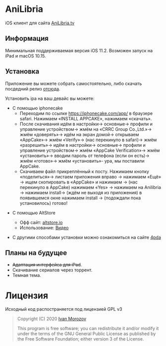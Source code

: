 # AniLibria
iOS клиент для сайта [AniLibria.tv](https://anilibria.tv/)

## Информация
Минимальная поддерживаемая версия iOS 11.2.
Возможен запуск на iPad и macOS 10.15.

## Установка
Приложение вы можете собрать самостоятельно, либо скачать посдедний релиз [отсюда](https://github.com/anilibria/anilibria-ios/releases).

Установить ipa на ваш девайс вы можете:
* С помощью iphonecake
    - Переходим по ссылке https://iphonecake.com/app/ в браузере safari. Нажимаем «INSTALL APPCAKE», нажимаем «скачать». 
    - После скачивания идём в настройки-> основные-> профили и управление устройством-> жмём на «CRRC Group Co.,Ltd.»-> жмём «доверять»-> идём на экран домой-> открываем «AppCake»-> жмём «Verify»-> (нас перекинуло в safari)-> жмём «разрешить»-> идём в настройки-> основные-> профили и управление устройством-> жмём «AppCake Verification»-> жмём «установить»-> вводим пароль от телефона (если он есть)-> жмём «готово»-> жмём «установить»- ура, мы поставили AppCake.
    - Скачиваем файл прикреплённый к посту. 
Нажимаем кнопку «поделиться»-> листаем приложения вправо -> нажимаем «Ещё» -> ищем скопировать в «AppCake» и нажимаем -> (нас перекинуло в AppCake) нажимаем «Yes» -> нажимаем на Anilibria -> нажимаем install-> (ждём не выходя из приложения) в появившемся окне нажимаем install -> (подождали пока установилось) готово!
</details>

* С помощью AltStore
  - Офф сайт: [altstore.io](https://altstore.io/)
  - Использование: [Видео](https://www.youtube.com/watch?v=Jj_IxOkz0gw)

* С другими способами установки можно ознакомиться на сайте [4pda](https://4pda.ru/forum/index.php?showtopic=126555)

## Планы на будущее
- ~~Адаптация интерфейса для iPad~~.
- Скачивание сериалов через торрент.
- Темная тема.

# Лицензия #
Исходный код распостраняется под лицензией GPL v3

> Copyright (C) 2020 [Ivan Morozov](https://github.com/Allui)
> 
> This program is free software; you can redistribute it and/or modify
> it under the terms of the GNU General Public License as published by
> the Free Software Foundation; either version 3 of the License.

